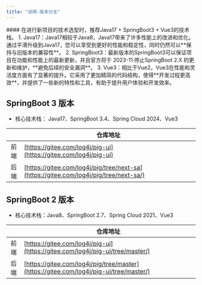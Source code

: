 ```yaml
---
title: "说明-版本分支"
---
```


<Note>
#### 在进行新项目的技术选型时，推荐Java17 + SpringBoot3 + Vue3的技术栈。
1. Java17：Java17相较于Java8，Java17带来了许多性能上的改进和优化。通过平滑升级到Java17，您可以享受到更好的性能和稳定性，同时仍然可以**保持与旧版本的兼容性**。
2. SpringBoot3：最新版本的SpringBoot3可以保证项目在功能和性能上的最新更新，并且官方将于 2023-11 停止SpringBoot 2.X 的更新和维护，**避免后续的安全漏洞**。
3. Vue3：相比于Vue2，Vue3在性能和灵活度方面有了显著的提升。它采用了更加精简的代码结构，使得**开发过程更高效**，并提供了一些新的特性和工具，有助于提升用户体验和开发效率。
</Note>

## SpringBoot 3 版本
- 核心技术栈： Java17、SpringBoot 3.4、Spring Cloud 2024、Vue3

|  | 仓库地址 |
| :---: | --- |
| 前端 | [https://gitee.com/log4j/pig-ui](https://gitee.com/log4j/pig-ui) |
| 后端 | [https://gitee.com/log4j/pig/tree/next-sa](https://gitee.com/log4j/pig/tree/next-sa/) |

## SpringBoot 2 版本
- 核心技术栈：Java8、SpringBoot 2.7、Spring Cloud 2021、Vue3

|  | 仓库地址 |
| :---: | --- |
| 前端 | [https://gitee.com/log4j/pig-ui](https://gitee.com/log4j/pig-ui/tree/master/) |
| 后端 | [https://gitee.com/log4j/pig/tree/master](https://gitee.com/log4j/pig-ui/tree/master/) |


